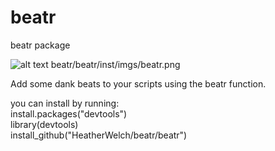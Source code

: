 # beatr
beatr package

![alt text](https://raw.githubusercontent.com/HeatherWelch/beatr/beatr/inst/imgs/beatr.png)
beatr/beatr/inst/imgs/beatr.png


Add some dank beats to your scripts using the beatr function.


you can install by running:  
install.packages("devtools") <br />
library(devtools) <br />
install_github("HeatherWelch/beatr/beatr") <br />
